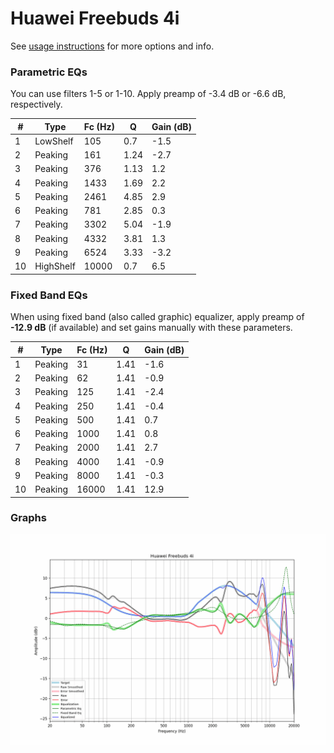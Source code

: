 # Huawei Freebuds 4i
See [usage instructions](https://github.com/jaakkopasanen/AutoEq#usage) for more options and info.

### Parametric EQs
You can use filters 1-5 or 1-10. Apply preamp of -3.4 dB or -6.6 dB, respectively.

|   # | Type      |   Fc (Hz) |    Q |   Gain (dB) |
|-----|-----------|-----------|------|-------------|
|   1 | LowShelf  |       105 | 0.7  |        -1.5 |
|   2 | Peaking   |       161 | 1.24 |        -2.7 |
|   3 | Peaking   |       376 | 1.13 |         1.2 |
|   4 | Peaking   |      1433 | 1.69 |         2.2 |
|   5 | Peaking   |      2461 | 4.85 |         2.9 |
|   6 | Peaking   |       781 | 2.85 |         0.3 |
|   7 | Peaking   |      3302 | 5.04 |        -1.9 |
|   8 | Peaking   |      4332 | 3.81 |         1.3 |
|   9 | Peaking   |      6524 | 3.33 |        -3.2 |
|  10 | HighShelf |     10000 | 0.7  |         6.5 |

### Fixed Band EQs
When using fixed band (also called graphic) equalizer, apply preamp of **-12.9 dB** (if available) and set gains manually with these parameters.

|   # | Type    |   Fc (Hz) |    Q |   Gain (dB) |
|-----|---------|-----------|------|-------------|
|   1 | Peaking |        31 | 1.41 |        -1.6 |
|   2 | Peaking |        62 | 1.41 |        -0.9 |
|   3 | Peaking |       125 | 1.41 |        -2.4 |
|   4 | Peaking |       250 | 1.41 |        -0.4 |
|   5 | Peaking |       500 | 1.41 |         0.7 |
|   6 | Peaking |      1000 | 1.41 |         0.8 |
|   7 | Peaking |      2000 | 1.41 |         2.7 |
|   8 | Peaking |      4000 | 1.41 |        -0.9 |
|   9 | Peaking |      8000 | 1.41 |        -0.3 |
|  10 | Peaking |     16000 | 1.41 |        12.9 |

### Graphs
![](./Huawei%20Freebuds%204i.png)
